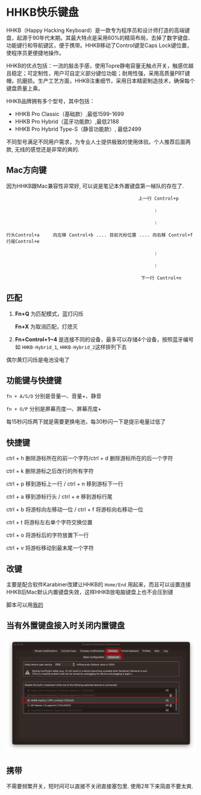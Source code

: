 # HHKB快乐键盘

HHKB（Happy Hacking Keyboard）是一款专为程序员和设计师打造的高端键盘，起源于90年代末期。其最大特点是采用60%的精简布局，去掉了数字键盘、功能键行和导航键区，便于携带。HHKB移动了Control键至Caps Lock键位置，使程序员更便捷地操作。

HHKB的优点包括：一流的敲击手感，使用Topre静电容量无触点开关，触感优越且稳定；可定制性，用户可自定义部分键位功能；耐用性强，采用高质量PBT键帽，抗磨损。生产工艺方面，HHKB注重细节，采用日本精密制造技术，确保每个键盘质量上乘。

HHKB品牌拥有多个型号，其中包括：
- HHKB Pro Classic（基础款）,最低1599-1699
- HHKB Pro Hybrid（蓝牙功能款）,最低2188
- HHKB Pro Hybrid Type-S（静音功能款）, 最低2499

不同型号满足不同用户需求，为专业人士提供极致的使用体验。个人推荐后面两款, 无线的感觉还是非常的爽的.

## Mac方向键

因为HHKB跟Mac兼容性非常好, 可以说是笔记本外置键盘第一梯队的存在了. 

```
						                         上一行 Control+p
						
						                               :
						
						                               :

行头Control+a     向左移 Control+b .... 目前光标位置 .... 向右移 Control+f  行尾Control+e

						                               :
						
						                               :
						
						                          下一行 Control+n
```

## 匹配

1. **Fn+Q** 为匹配模式，蓝灯闪烁
    
    **Fn+X** 为取消匹配，灯熄灭
    
2. **Fn+Control+1~4** 是连接不同的设备，最多可以存储4个设备，按照蓝牙编号如 `HHKB-Hybrid_1`,    `HHKB-Hybrid_2`这样排列下去

偶尔黄灯闪烁是电池没电了


## 功能键与快捷键

`fn + A/S/D` 分别是音量—、音量+、静音

`fn + O/P` 分别是屏幕亮度—、屏幕亮度+

每15秒闪烁两下就是需要更换电池，每30秒闪一下是提示电量过低了

## 快捷键

ctrl + h 删除游标所在的前一个字符/ctrl + d 删除游标所在的后一个字符

ctrl + k 删除游标之后改行的所有字符

ctrl + p 移到游标上一行 / ctrl + n 移到游标下一行

ctrl + a 移到游标行头 / ctrl + e 移到游标行尾

ctrl + b 将游标向左移动一位 / ctrl + f 将游标向右移动一位

ctrl + t 将游标左右单个字符交换位置

ctrl + o 将游标后的字符放置下一行

ctrl + v 将游标移动到最末尾一个字符

## 改键

主要是配合软件Karabiner改建让HHKB的 `Home/End` 用起来，而且可以设置连接HHKB后Mac默认内置键盘失效，这样HHKB放电脑键盘上也不会压到键

脚本可以用[我的](https://github.com/ManfredHu/Karabiner-Elements)

## 当有外置键盘接入时关闭内置键盘

![](../images/keychron/karabiner.png)

## 携带

不需要频繁开关，短时间可以直接不关闭直接塞包里. 使用2年下来简直不要太爽.


